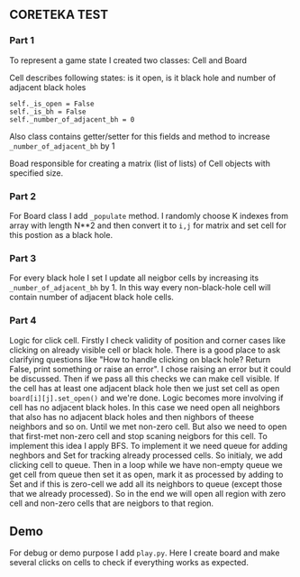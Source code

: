 ## CORETEKA TEST

### Part 1
To represent a game state I created two classes: Cell and Board

Cell describes following states: is it open, is it black hole and number of adjacent black holes
```
self._is_open = False
self._is_bh = False
self._number_of_adjacent_bh = 0
``` 
Also class contains getter/setter for this fields
and method to increase `_number_of_adjacent_bh` by 1

Boad responsible for creating a matrix (list of lists) of Cell objects with specified size. 

### Part 2
For Board class I add `_populate` method. I randomly choose K indexes from array with length N**2 and then convert it to `i,j` for matrix and set cell for this postion as a black hole.

### Part 3
For every black hole I set I update all neigbor cells by increasing its `_number_of_adjacent_bh` by 1. In this way every non-black-hole cell will contain number of adjacent black hole cells.

### Part 4
Logic for click cell. Firstly I check validity of position and corner cases like clicking on already visible cell or black hole. There is a good place to ask clarifying questions like "How to handle clicking on black hole? Return False, print something or raise an error". I chose raising an error but it could be discussed. 
Then if we pass all this checks we can make cell visible. If the cell has at least one adjacent black hole then we just set cell as open `board[i][j].set_open()` and we're done. Logic becomes more involving if cell has no adjacent black holes. In this case we need open all neighbors that also has no adjacent black holes and then nighbors of theese neighbors and so on. Until we met non-zero cell. But also we need to open that first-met non-zero cell and stop scaning neigbors for this cell. To implement this idea I apply BFS. To implement it we need queue for adding neghbors and Set for tracking already processed cells. So initialy, we add clicking cell to queue. Then in a loop while we have non-empty queue we get cell from queue then set it as open, mark it as processed by adding to Set and if this is zero-cell we add all its neighbors to queue (except those that we already processed). So in the end we will open all region with zero cell and non-zero cells that are neigbors to that region.



## Demo
For debug or demo purpose I add `play.py`. Here I create board and make several clicks on cells to check if everything works as expected.


